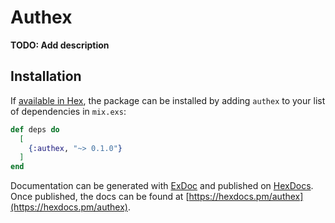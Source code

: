 # Authex

**TODO: Add description**

## Installation

If [available in Hex](https://hex.pm/docs/publish), the package can be installed
by adding `authex` to your list of dependencies in `mix.exs`:

```elixir
def deps do
  [
    {:authex, "~> 0.1.0"}
  ]
end
```

Documentation can be generated with [ExDoc](https://github.com/elixir-lang/ex_doc)
and published on [HexDocs](https://hexdocs.pm). Once published, the docs can
be found at [https://hexdocs.pm/authex](https://hexdocs.pm/authex).

